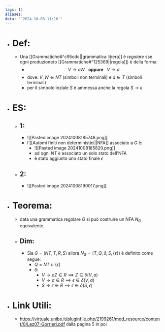 ```yaml
---
tags: []
aliases: 
data: "`2024-10-08 11:10`"
---
```

- # Def:
	- Una [[Grammatiche#^c95cdc||grammatica libera]] è _regolare_ sse ogni produzione(o [[Grammatiche#^125369||regola]]) è della forma:
		- $$V\to aW \ \ \ \mathbf{oppure}\ \ \  V\to a $$
		- dove: $V,W\in NT$ (simboli non terminali) e $a\in T$ (simboli terminali)
		- per il simbolo inziale $S$ è ammessa anche la regola $S\to \epsilon$
- # ES:
	- ## 1:
		- ![[Pasted image 20241008185748.png]]
		- l'[[Automi finiti non deterministici||NFA]] associato a $G$ è:
			- ![[Pasted image 20241008185820.png]]
			- ad ogni $NT$ è associato un solo stato dell'NFA
			- è stato aggiunto uno stato finale $\epsilon$ 
	- ## 2:
		- ![[Pasted image 20241008190017.png]]
- # Teorema:
	- data una grammatica regolare $G$ si può costruire un NFA $N_{G}$ equivalente.
	- ## Dim:
		- Sia $G=(NT,T,R,S)$ allora $N_{G}=(T,Q,\delta, S, \{\epsilon\})$ è definito come segue:
			- $Q=NT\cup\{\epsilon\}$ 
			- $\delta$:
				- $V\to aZ\in R \implies Z\in \delta(V,a)$
				- $V\to a\in R \implies \epsilon\in \delta(V,a)$
				- $S\to \epsilon\in R \implies \epsilon\in \delta(S,\epsilon)$ 
- # Link Utili:
	- https://virtuale.unibo.it/pluginfile.php/2199261/mod_resource/content/0/Lez07-Gorrieri.pdf dalla pagina 5 in poi 